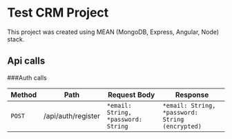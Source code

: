 # Test CRM Project

This project was created using MEAN (MongoDB, Express, Angular, Node) stack.

## Api calls

###Auth calls

Method | Path | Request Body | Response
--- | --- | --- | ---
`POST` | /api/auth/register | ```*email: String,  *password: String```| ```*email: String,  *password: String (encrypted)```